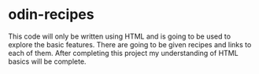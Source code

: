 # odin-recipes
This code will only be written using HTML and is going to be used to explore the basic features.
There are going to be given recipes and links to each of them.
After completing this project my understanding of HTML basics will be complete.
